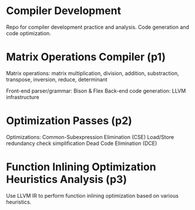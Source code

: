 # Compiler Development
Repo for compiler development practice and analysis. Code generation and code optimization.


# Matrix Operations Compiler (p1)
Matrix operations: 
matrix multiplication, division, addition, substraction, transpose, inversion, reduce, determinant

Front-end parser/grammar: Bison & Flex
Back-end code generation: LLVM infrastructure


# Optimization Passes (p2)
Optimizations:
Common-Subexpression Elimination (CSE)
Load/Store redundancy check simplification 
Dead Code Elimination (DCE)


# Function Inlining Optimization Heuristics Analysis (p3)
Use LLVM IR to perform function inlining optimization based on various heuristics.
